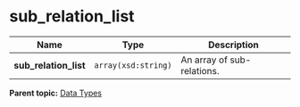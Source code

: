 # sub_relation_list

|Name|Type|Description|
|----|----|-----------|
|**sub_relation_list** |`array(xsd:string)` |An array of sub-relations.|

**Parent topic:** [Data Types](../data_types/c_datatypes.md)

